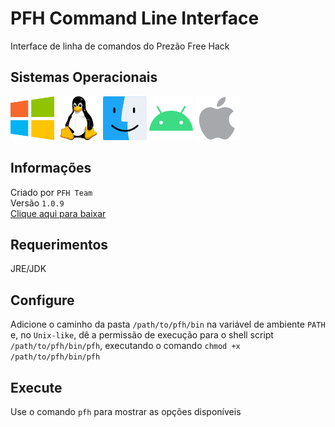 # PFH Command Line Interface
Interface de linha de comandos do Prezão Free Hack

## Sistemas Operacionais
<p>
  <img src="/operating_system_icons/windows.png" width="70" height="70">
  <img src="/operating_system_icons/linux.png" width="70" height="70">
  <img src="/operating_system_icons/macos.png" width="70" height="70">
  <img src="/operating_system_icons/android.png" width="70" height="70">
  <img src="/operating_system_icons/ios.png" width="70" height="70">
</p>

## Informações
Criado por ```PFH Team```
<br>
Versão ```1.0.9```
<br>
[Clique aqui para baixar](https://prezaofreehack-api.herokuapp.com/v2/assets/pfh-cli.zip)

## Requerimentos
JRE/JDK

## Configure
Adicione o caminho da pasta ```/path/to/pfh/bin``` na variável de ambiente ```PATH``` e, no ```Unix-like```, dê a permissão de execução para o shell script ```/path/to/pfh/bin/pfh```, executando o comando ```chmod +x /path/to/pfh/bin/pfh```

## Execute
Use o comando ```pfh``` para mostrar as opções disponíveis
